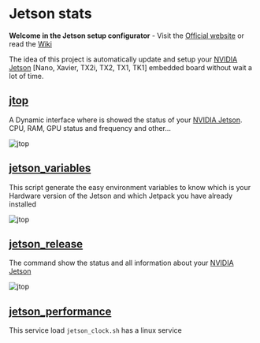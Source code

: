 # Jetson stats 
**Welcome in the Jetson setup configurator** - Visit the [Official website](http://rnext.it/project/jetson-easy/) or read the [Wiki](https://github.com/rbonghi/jetson_stat/wiki)

The idea of this project is automatically update and setup your [NVIDIA Jetson][NVIDIA Jetson] [Nano, Xavier, TX2i, TX2, TX1, TK1] embedded board without wait a lot of time.

## [**jtop**][jtop] 
A Dynamic interface where is showed the status of your [NVIDIA Jetson][NVIDIA Jetson]. CPU, RAM, GPU status and frequency and other...

![jtop](https://github.com/rbonghi/jetson_stats/wiki/images/jtop.png)

## [**jetson_variables**][jetson_variables]
This script generate the easy environment variables to know which is your Hardware version of the Jetson and which Jetpack you have already installed

![jtop](https://github.com/rbonghi/jetson_stats/wiki/images/jetson_env.png)
## [**jetson_release**][jetson_release]
The command show the status and all information about your [NVIDIA Jetson][NVIDIA Jetson]

![jtop](https://github.com/rbonghi/jetson_stats/wiki/images/jetso_release.png)

## [**jetson_performance**][jetson_performance]
This service load `jetson_clock.sh` has a linux service



[jtop]: https://github.com/rbonghi/jetson_stats/wiki/jtop
[jetson_variables]: https://github.com/rbonghi/jetson_stats/wiki/jetson_variables
[jetson_release]: https://github.com/rbonghi/jetson_stats/wiki/jetson_release
[jetson_performance]: https://github.com/rbonghi/jetson_stats/wiki/jetson_performance
[NVIDIA]: https://www.nvidia.com/
[NVIDIA Jetson]: http://www.nvidia.com/object/embedded-systems-dev-kits-modules.html
